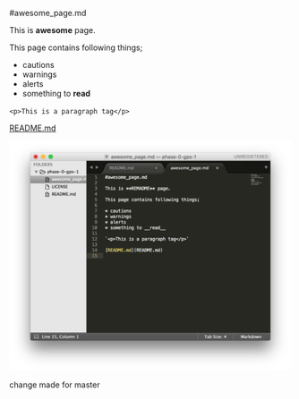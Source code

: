 #awesome_page.md

This is **awesome** page.  

This page contains following things;

* cautions
* warnings
* alerts
* something to __read__

`<p>This is a paragraph tag</p>`

[README.md](README.md)

![Screenshot](ss.png)

change made for master
